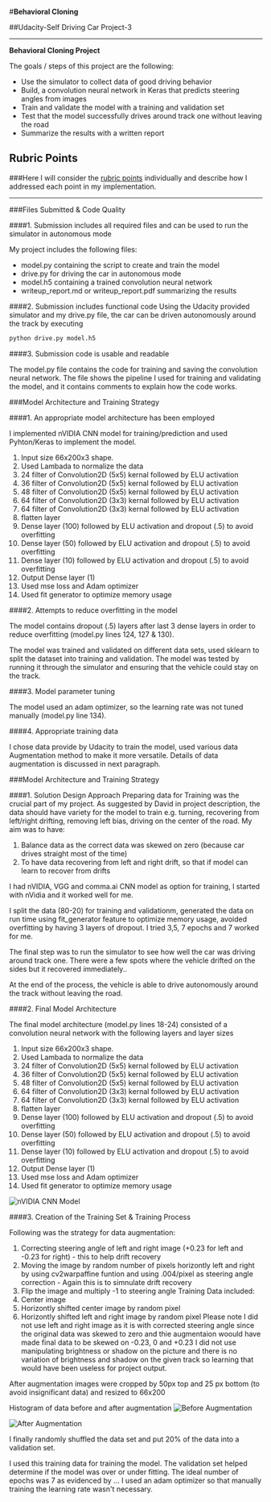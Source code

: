 #**Behavioral Cloning** 

##Udacity-Self Driving Car Project-3


---

**Behavioral Cloning Project**

The goals / steps of this project are the following:
* Use the simulator to collect data of good driving behavior
* Build, a convolution neural network in Keras that predicts steering angles from images
* Train and validate the model with a training and validation set
* Test that the model successfully drives around track one without leaving the road
* Summarize the results with a written report


[//]: # (Image References)

[image1]: ./examples/placeholder.png "Model Visualization"
[image2]: ./examples/placeholder.png "Grayscaling"
[image3]: ./examples/placeholder_small.png "Recovery Image"
[image4]: ./examples/placeholder_small.png "Recovery Image"
[image5]: ./examples/placeholder_small.png "Recovery Image"
[image6]: ./examples/placeholder_small.png "Normal Image"
[image7]: ./examples/placeholder_small.png "Flipped Image"

## Rubric Points
###Here I will consider the [rubric points](https://review.udacity.com/#!/rubrics/432/view) individually and describe how I addressed each point in my implementation.  

---
###Files Submitted & Code Quality

####1. Submission includes all required files and can be used to run the simulator in autonomous mode

My project includes the following files:
* model.py containing the script to create and train the model
* drive.py for driving the car in autonomous mode
* model.h5 containing a trained convolution neural network 
* writeup_report.md or writeup_report.pdf summarizing the results

####2. Submission includes functional code
Using the Udacity provided simulator and my drive.py file, the car can be driven autonomously around the track by executing 
```sh
python drive.py model.h5
```

####3. Submission code is usable and readable

The model.py file contains the code for training and saving the convolution neural network. The file shows the pipeline I used for training and validating the model, and it contains comments to explain how the code works.

###Model Architecture and Training Strategy

####1. An appropriate model architecture has been employed

I implemented nVIDIA CNN model for training/prediction and used Pyhton/Keras to implement the model. 
1. Input size 66x200x3 shape.
2. Used Lambada to normalize the data
3. 24 filter of Convolution2D (5x5) kernal followed by ELU activation
4. 36 filter of Convolution2D (5x5) kernal followed by ELU activation
5. 48 filter of Convolution2D (5x5) kernal followed by ELU activation
6. 64 filter of Convolution2D (3x3) kernal followed by ELU activation
7. 64 filter of Convolution2D (3x3) kernal followed by ELU activation
8. flatten layer
9. Dense layer (100) followed by ELU activation and dropout (.5) to avoid overfitting
10. Dense layer (50) followed by ELU activation and dropout (.5) to avoid overfitting
11. Dense layer (10) followed by ELU activation and dropout (.5) to avoid overfitting
12. Output Dense layer (1)
13. Used mse loss and Adam optimizer
14. Used fit generator to optimize memory usage

####2. Attempts to reduce overfitting in the model

The model contains dropout (.5) layers after last 3 dense layers in order to reduce overfitting (model.py lines 124, 127 & 130). 

The model was trained and validated on different data sets, used sklearn to split the dataset into training and validation. The model was tested by running it through the simulator and ensuring that the vehicle could stay on the track.

####3. Model parameter tuning

The model used an adam optimizer, so the learning rate was not tuned manually (model.py line 134).

####4. Appropriate training data

I chose data provide by Udacity to train the model, used various data Augmentation method to make it more versatile. Details of data augmentation is discussed in next paragraph.

###Model Architecture and Training Strategy

####1. Solution Design Approach
Preparing data for Training was the crucial part of my project. As suggested by David in project description, the data should have variety for the model to train e.g. turning, recovering from left/right drifting, removing left bias, driving on the center of the road.
My aim was to have: 
1. Balance data as the correct data was skewed on zero (because car drives straight most of the time)
2. To have data recovering from left and right drift, so that if model can learn to recover from drifts

I had nVIDIA, VGG and comma.ai CNN model as option for training, I started with nVidia and it worked well for me.

I split the data (80-20) for training and validationm, generated the data on run time using fit_generator feature to optimize memory usage, avoided overfitting by having 3 layers of dropout. I tried 3,5, 7 epochs and 7 worked for me.

The final step was to run the simulator to see how well the car was driving around track one. There were a few spots where the vehicle drifted on the sides but it recovered immediately..

At the end of the process, the vehicle is able to drive autonomously around the track without leaving the road.

####2. Final Model Architecture

The final model architecture (model.py lines 18-24) consisted of a convolution neural network with the following layers and layer sizes
1. Input size 66x200x3 shape.
2. Used Lambada to normalize the data
3. 24 filter of Convolution2D (5x5) kernal followed by ELU activation
4. 36 filter of Convolution2D (5x5) kernal followed by ELU activation
5. 48 filter of Convolution2D (5x5) kernal followed by ELU activation
6. 64 filter of Convolution2D (3x3) kernal followed by ELU activation
7. 64 filter of Convolution2D (3x3) kernal followed by ELU activation
8. flatten layer
9. Dense layer (100) followed by ELU activation and dropout (.5) to avoid overfitting
10. Dense layer (50) followed by ELU activation and dropout (.5) to avoid overfitting
11. Dense layer (10) followed by ELU activation and dropout (.5) to avoid overfitting
12. Output Dense layer (1)
13. Used mse loss and Adam optimizer
14. Used fit generator to optimize memory usage

![nVIDIA CNN Model](https://github.com/devksingh/Behavioural-Cloning-P3/blob/master/nVidia%20CNN%20Model.png)


####3. Creation of the Training Set & Training Process

Following was the strategy for data augmentation:
1. Correcting steering angle of left and right image (+0.23 for left and -0.23 for right) - this to help drift recovery
2. Moving the image by random number of pixels horizontly left and right by using cv2warpaffine funtion and using .004/pixel as steering angle correction - Again this is to simnulate drift recovery
3. Flip the image and multiply -1 to steering angle
Training Data included:
1. Center image 
2. Horizontly shifted center image by random pixel
3. Horizontly shifted left and right image by random pixel
Please note I did not use left and right image as it is with corrected steering angle since the original data was skewed to zero and thie augmentaion woould have made final data to be skewed on -0.23, 0 and +0.23
I did not use manipulating brightness or shadow on the picture and there is no variation of brightness and shadow on the given track so learning that would have been useless for project output.

After augmentation images were cropped by 50px top and 25 px bottom (to avoid insignificant data) and resized to 66x200

Histogram of data before and after augmentation
![Before Augmentation](https://github.com/devksingh/Behavioural-Cloning-P3/blob/master/Trainig_Data.png)

![After Augmentation](https://github.com/devksingh/Behavioural-Cloning-P3/blob/master/Training_Data_After_Augmentation.png)


I finally randomly shuffled the data set and put 20% of the data into a validation set. 

I used this training data for training the model. The validation set helped determine if the model was over or under fitting. The ideal number of epochs was 7 as evidenced by ... I used an adam optimizer so that manually training the learning rate wasn't necessary.
